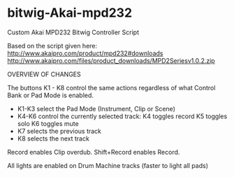 # bitwig-Akai-mpd232
Custom Akai MPD232 Bitwig Controller Script

Based on the script given here:
http://www.akaipro.com/product/mpd232#downloads
http://www.akaipro.com/files/product_downloads/MPD2Seriesv1.0.2.zip

OVERVIEW OF CHANGES

The buttons K1 - K8 control the same actions regardless of what Control Bank or Pad Mode is enabled.
- K1-K3 select the Pad Mode (Instrument, Clip or Scene)
- K4-K6 control the currently selected track:
    K4 toggles record
    K5 toggles solo
    K6 toggles mute 
- K7 selects the previous track
- K8 selects the next track
  
Record enables Clip overdub. Shift+Record enables Record.

All lights are enabled on Drum Machine tracks (faster to light all pads)
